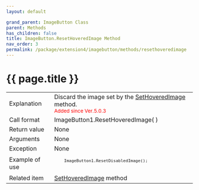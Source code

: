 ```yaml
---
layout: default

grand_parent: ImageButton Class
parent: Methods
has_children: false
title: ImageButton.ResetHoveredImage Method
nav_order: 3
permalink: /package/extension4/imagebutton/methods/resethoveredimage
---
```

# {{ page.title }}

<table>
  <tr>
    <td>Explanation</td>
    <td colspan="2">Discard the image set by the <a href="/package/extension4/imagebutton/methods/sethoveredimage">SetHoveredImage</a> method.<br><small><span style="color:red">Added since Ver.5.0.3</span></small></td>
  </tr>
  <tr>
    <td>Call format</td>
    <td colspan="2">ImageButton1.ResetHoveredImage( )</td>
  </tr>
  <tr>
    <td>Return value</td>
    <td colspan="2">None</td>
  </tr>  
  <tr>
    <td>Arguments</td>
    <td colspan="2">None</td>
  </tr>
  <tr>
    <td>Exception</td>
    <td colspan="2">None</td>
  </tr>
  <tr>
    <td>Example of use</td>
    <td colspan="2"><code><pre>
    ImageButton1.ResetDisabledImage();
    </pre></code></td>
  </tr>
  <tr>
    <td>Related item</td>
    <td colspan="2"><a href="/package/extension4/imagebutton/methods/sethoveredimage">SetHoveredImage</a> method</td>
  </tr>
</table>